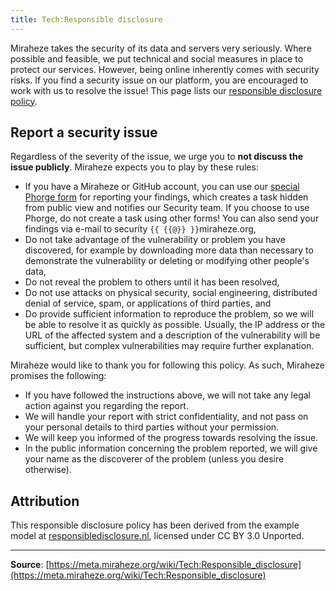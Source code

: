 ```yaml
---
title: Tech:Responsible disclosure
---
```


Miraheze takes the security of its data and servers very seriously. Where possible and feasible, we put technical and social measures in place to protect our services. However, being online inherently comes with security risks. If you find a security issue on our platform, you are encouraged to work with us to resolve the issue! This page lists our [responsible disclosure policy](https://meta.miraheze.org/wiki/:w:Responsible_disclosure).

## Report a security issue 

Regardless of the severity of the issue, we urge you to **not discuss the issue publicly**. Miraheze expects you to play by these rules:
* If you have a Miraheze or GitHub account, you can use our [special Phorge form](https://meta.miraheze.org/wiki/phorge:maniphest/task/edit/form/2) for reporting your findings, which creates a task hidden from public view and notifies our Security team. If you choose to use Phorge, do not create a task using other forms! You can also send your findings via e-mail to security `{{ {{@}} }}`miraheze.org,
* Do not take advantage of the vulnerability or problem you have discovered, for example by downloading more data than necessary to demonstrate the vulnerability or deleting or modifying other people's data,
* Do not reveal the problem to others until it has been resolved,
* Do not use attacks on physical security, social engineering, distributed denial of service, spam, or applications of third parties, and
* Do provide sufficient information to reproduce the problem, so we will be able to resolve it as quickly as possible. Usually, the IP address or the URL of the affected system and a description of the vulnerability will be sufficient, but complex vulnerabilities may require further explanation.

Miraheze would like to thank you for following this policy. As such, Miraheze promises the following:
* If you have followed the instructions above, we will not take any legal action against you regarding the report.
* We will handle your report with strict confidentiality, and not pass on your personal details to third parties without your permission.
* We will keep you informed of the progress towards resolving the issue.
* In the public information concerning the problem reported, we will give your name as the discoverer of the problem (unless you desire otherwise).

## Attribution 

This responsible disclosure policy has been derived from the example model at [responsibledisclosure.nl](https://responsibledisclosure.nl/en/), licensed under CC BY 3.0 Unported.

----
**Source**: [https://meta.miraheze.org/wiki/Tech:Responsible_disclosure](https://meta.miraheze.org/wiki/Tech:Responsible_disclosure)